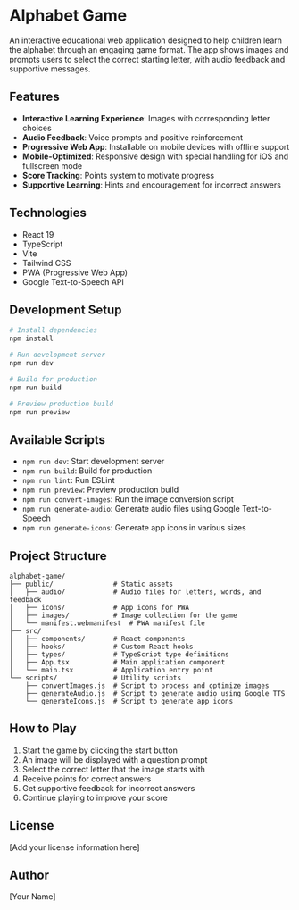 # Alphabet Game

An interactive educational web application designed to help children learn the alphabet through an engaging game format. The app shows images and prompts users to select the correct starting letter, with audio feedback and supportive messages.

## Features

- **Interactive Learning Experience**: Images with corresponding letter choices
- **Audio Feedback**: Voice prompts and positive reinforcement
- **Progressive Web App**: Installable on mobile devices with offline support
- **Mobile-Optimized**: Responsive design with special handling for iOS and fullscreen mode
- **Score Tracking**: Points system to motivate progress
- **Supportive Learning**: Hints and encouragement for incorrect answers

## Technologies

- React 19
- TypeScript
- Vite
- Tailwind CSS
- PWA (Progressive Web App)
- Google Text-to-Speech API

## Development Setup

```bash
# Install dependencies
npm install

# Run development server
npm run dev

# Build for production
npm run build

# Preview production build
npm run preview
```

## Available Scripts

- `npm run dev`: Start development server
- `npm run build`: Build for production
- `npm run lint`: Run ESLint
- `npm run preview`: Preview production build
- `npm run convert-images`: Run the image conversion script
- `npm run generate-audio`: Generate audio files using Google Text-to-Speech
- `npm run generate-icons`: Generate app icons in various sizes

## Project Structure

```
alphabet-game/
├── public/               # Static assets
│   ├── audio/            # Audio files for letters, words, and feedback
│   ├── icons/            # App icons for PWA
│   ├── images/           # Image collection for the game
│   └── manifest.webmanifest  # PWA manifest file
├── src/
│   ├── components/       # React components
│   ├── hooks/            # Custom React hooks
│   ├── types/            # TypeScript type definitions
│   ├── App.tsx           # Main application component
│   └── main.tsx          # Application entry point
└── scripts/              # Utility scripts
    ├── convertImages.js  # Script to process and optimize images
    ├── generateAudio.js  # Script to generate audio using Google TTS
    └── generateIcons.js  # Script to generate app icons
```

## How to Play

1. Start the game by clicking the start button
2. An image will be displayed with a question prompt
3. Select the correct letter that the image starts with
4. Receive points for correct answers
5. Get supportive feedback for incorrect answers
6. Continue playing to improve your score

## License

[Add your license information here]

## Author

[Your Name]